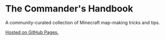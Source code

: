 # The Commander's Handbook

A community-curated collection of Minecraft map-making tricks and tips.

[Hosted on GitHub Pages.](https://minecraftcommands.github.io/commanders-handbook)
